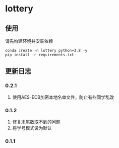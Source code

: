 # lottery

## 使用
请先构建环境并安装依赖

```shell
conda create -n lottery python=3.8 -y
pip install -r requirements.txt
```


## 更新日志

### 0.2.1

1. 使用AES-ECB加密本地名单文件，防止有些同学乱改

### 0.1.2

1. 修复末尾数取不到的问题
2. 将学号模式设为默认

### 0.1.1
